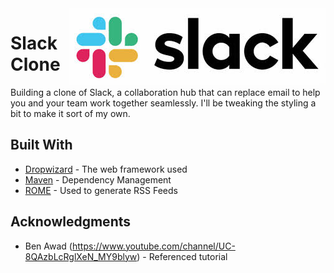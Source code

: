 <img src="slack.jpeg" align="right" />

# Slack Clone

Building a clone of Slack, a collaboration hub that can replace email to help you and your team work together seamlessly. I'll be tweaking the styling a bit to make it sort of my own.

## Built With

* [Dropwizard](http://www.dropwizard.io/1.0.2/docs/) - The web framework used
* [Maven](https://maven.apache.org/) - Dependency Management
* [ROME](https://rometools.github.io/rome/) - Used to generate RSS Feeds

## Acknowledgments

* Ben Awad (https://www.youtube.com/channel/UC-8QAzbLcRglXeN_MY9blyw) - Referenced tutorial